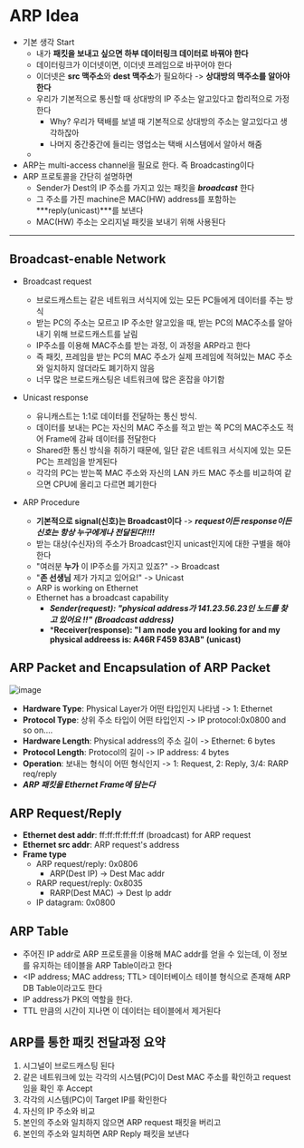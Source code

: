 # ARP Idea
* 기본 생각 Start
  * 내가 **패킷을 보내고 싶으면 하부 데이터링크 데이터로 바꿔야 한다**
  * 데이터링크가 이더넷이면, 이더넷 프레임으로 바꾸어야 한다
  * 이더넷은 **src 맥주소**와 **dest 맥주소**가 필요하다 -> **상대방의 맥주소를 알아야한다**
  * 우리가 기본적으로 통신할 때 상대방의 IP 주소는 알고있다고 합리적으로 가정한다
    * Why? 우리가 택배를 보낼 때 기본적으로 상대방의 주소는 알고있다고 생각하잖아
    * 나머지 중간중간에 들리는 영업소는 택배 시스템에서 알아서 해줌
  * 
* ARP는 multi-access channel을 필요로 한다. 즉 Broadcasting이다
* ARP 프로토콜을 간단히 설명하면
  * Sender가 Dest의 IP 주소를 가지고 있는 패킷을 ***broadcast*** 한다
  * 그 주소를 가진 machine은 MAC(HW) address를 포함하는 ***reply(unicast)***를 보낸다
  * MAC(HW) 주소는 오리지널 패킷을 보내기 위해 사용된다
---
## Broadcast-enable Network
* Broadcast request
  * 브로드캐스트는 같은 네트워크 서식지에 있는 모든 PC들에게 데이터를 주는 방식
  * 받는 PC의 주소는 모르고 IP 주소만 알고있을 때, 받는 PC의 MAC주소를 알아내기 위해 브로드캐스트를 날림
  * IP주소를 이용해 MAC주소를 받는 과정, 이 과정을 ARP라고 한다
  * 즉 패킷, 프레임을 받는 PC의 MAC 주소가 실제 프레임에 적혀있는 MAC 주소와 일치하지 않더라도 폐기하지 않음
  * 너무 많은 브로드캐스팅은 네트워크에 많은 혼잡을 야기함
* Unicast response
  * 유니캐스트는 1:1로 데이터를 전달하는 통신 방식. 
  * 데이터를 보내는 PC는 자신의 MAC 주소를 적고 받는 쪽 PC의 MAC주소도 적어 Frame에 감싸 데이터를 전달한다
  * Shared한 통신 방식을 취하기 때문에, 일단 같은 네트워크 서식지에 있는 모든 PC는 프레임을 받게된다
  * 각각의 PC는 받는쪽 MAC 주소와 자신의 LAN 카드 MAC 주소를 비교하여 같으면 CPU에 올리고 다르면 폐기한다

* ARP Procedure
  * **기본적으로 signal(신호)는 Broadcast이다** -> ***request이든 response이든 신호는 항상 누구에게나 전달된다!!!!***
  * 받는 대상(수신자)의 주소가 Broadcast인지 unicast인지에 대한 구별을 해야한다
  * "여러분 **누가** 이 IP주소를 가지고 있죠?" -> Broadcast
  * "**존 선생님** 제가 가지고 있어요!" -> Unicast
  * ARP is working on Ethernet
  * Ethernet has a broadcast capability
    * ***Sender(request): "physical address가 141.23.56.23인 노드를 찾고 있어요 !!" (Broadcast address)***
    * ***Receiver(response): "I am node you ard looking for and my physical addreess is: A46R F459 83AB" (unicast)**


## ARP Packet and Encapsulation of ARP Packet
![image](https://user-images.githubusercontent.com/68818952/137331147-c1cac882-2435-4c19-9882-1d5c9b61c53e.png)
* **Hardware Type**: Physical Layer가 어떤 타입인지 나타냄 -> 1: Ethernet
* **Protocol Type**: 상위 주소 타입이 어떤 타입인지 -> IP protocol:0x0800 and so on....
* **Hardware Length**: Physical address의 주소 길이 -> Ethernet: 6 bytes
* **Protocol Length**: Protocol의 길이 ->  IP address: 4 bytes
* **Operation**: 보내는 형식이 어떤 형식인지 -> 1: Request, 2: Reply, 3/4: RARP req/reply 
* ***ARP 패킷을 Ethernet Frame에 담는다***

## ARP Request/Reply
* **Ethernet dest addr**: ff:ff:ff:ff:ff:ff (broadcast) for ARP request
* **Ethernet src addr**: ARP request's address
* **Frame type**
  * ARP request/reply: 0x0806
    * ARP(Dest IP) -> Dest Mac addr
  * RARP request/reply: 0x8035
    * RARP(Dest MAC) -> Dest Ip addr
  * IP datagram: 0x0800 

## ARP Table
* 주어진 IP addr로 ARP 프로토콜을 이용해 MAC addr를 얻을 수 있는데, 이 정보를 유지하는 테이블을 ARP Table이라고 한다
* <IP address; MAC address; TTL> 데이터베이스 테이블 형식으로 존재해 ARP DB Table이라고도 한다
* IP address가 PK의 역할을 한다.
* TTL 만큼의 시간이 지나면 이 데이터는 테이블에서 제거된다

## ARP를 통한 패킷 전달과정 요약
1. 시그널이 브로드캐스팅 된다
2. 같은 네트워크에 있는 각각의 시스템(PC)이 Dest MAC 주소를 확인하고 request임을 확인 후 Accept
3. 각각의 시스템(PC)이 Target IP를 확인한다
4. 자신의 IP 주소와 비교
5. 본인의 주소와 일치하지 않으면 ARP request 패킷을 버리고
6. 본인의 주소와 일치하면 ARP Reply 패킷을 보낸다
